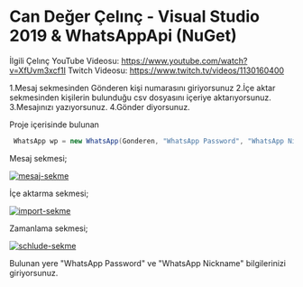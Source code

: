 # Can Değer Çelınç - Visual Studio 2019 & WhatsAppApi (NuGet)

İlgili Çelınç YouTube Videosu: https://www.youtube.com/watch?v=XfUvm3xcf1I
Twitch Videosu: https://www.twitch.tv/videos/1130160400

1.Mesaj sekmesinden Gönderen kişi numarasını giriyorsunuz
2.İçe aktar sekmesinden kişilerin bulunduğu csv dosyasını içeriye aktarıyorsunuz.
3.Mesajınızı yazıyorsunuz.
4.Gönder diyorsunuz.

Proje içerisinde bulunan

```csharp
 WhatsApp wp = new WhatsApp(Gonderen, "WhatsApp Password", "WhatsApp Nickname", false, false);

```

Mesaj sekmesi;

<a href="https://ibb.co/ZK0sWDt"><img src="https://i.ibb.co/gwx1zKH/mesaj-sekme.png" alt="mesaj-sekme" border="0" /></a>

İçe aktarma sekmesi;

<a href="https://ibb.co/qyD82wJ"><img src="https://i.ibb.co/znmgtw6/import-sekme.png" alt="import-sekme" border="0" /></a>

Zamanlama sekmesi;

<a href="https://ibb.co/VLsJ186"><img src="https://i.ibb.co/Bf9cpRk/schlude-sekme.png" alt="schlude-sekme" border="0" /></a>

Bulunan yere "WhatsApp Password" ve "WhatsApp Nickname" bilgilerinizi giriyorsunuz.
